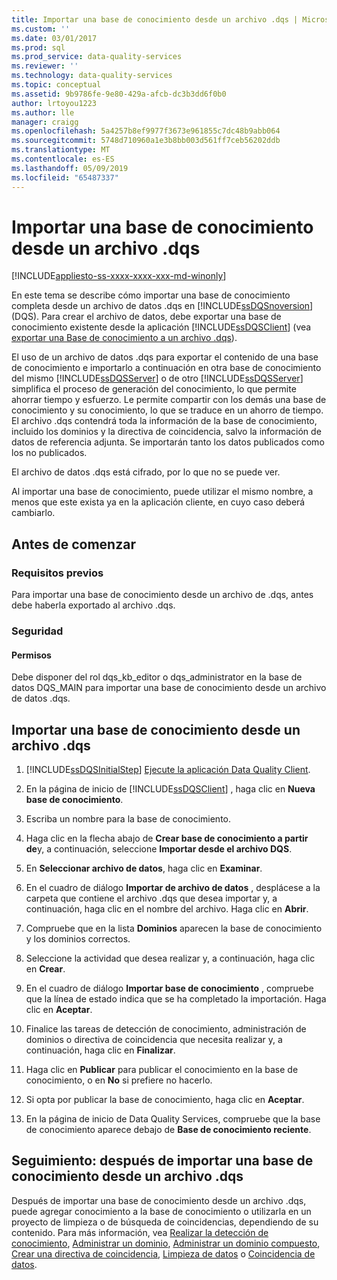 ```yaml
---
title: Importar una base de conocimiento desde un archivo .dqs | Microsoft Docs
ms.custom: ''
ms.date: 03/01/2017
ms.prod: sql
ms.prod_service: data-quality-services
ms.reviewer: ''
ms.technology: data-quality-services
ms.topic: conceptual
ms.assetid: 9b9786fe-9e80-429a-afcb-dc3b3dd6f0b0
author: lrtoyou1223
ms.author: lle
manager: craigg
ms.openlocfilehash: 5a4257b8ef9977f3673e961855c7dc48b9abb064
ms.sourcegitcommit: 5748d710960a1e3b8bb003d561ff7ceb56202ddb
ms.translationtype: MT
ms.contentlocale: es-ES
ms.lasthandoff: 05/09/2019
ms.locfileid: "65487337"
---
```

# <a name="import-a-knowledge-base-from-a-dqs-file"></a>Importar una base de conocimiento desde un archivo .dqs

[!INCLUDE[appliesto-ss-xxxx-xxxx-xxx-md-winonly](../includes/appliesto-ss-xxxx-xxxx-xxx-md-winonly.md)]

  En este tema se describe cómo importar una base de conocimiento completa desde un archivo de datos .dqs en [!INCLUDE[ssDQSnoversion](../includes/ssdqsnoversion-md.md)] (DQS). Para crear el archivo de datos, debe exportar una base de conocimiento existente desde la aplicación [!INCLUDE[ssDQSClient](../includes/ssdqsclient-md.md)] (vea [exportar una Base de conocimiento a un archivo .dqs](../data-quality-services/export-a-knowledge-base-to-a-dqs-file.md)).  
  
 El uso de un archivo de datos .dqs para exportar el contenido de una base de conocimiento e importarlo a continuación en otra base de conocimiento del mismo [!INCLUDE[ssDQSServer](../includes/ssdqsserver-md.md)] o de otro [!INCLUDE[ssDQSServer](../includes/ssdqsserver-md.md)] simplifica el proceso de generación del conocimiento, lo que permite ahorrar tiempo y esfuerzo. Le permite compartir con los demás una base de conocimiento y su conocimiento, lo que se traduce en un ahorro de tiempo. El archivo .dqs contendrá toda la información de la base de conocimiento, incluido los dominios y la directiva de coincidencia, salvo la información de datos de referencia adjunta. Se importarán tanto los datos publicados como los no publicados.  
  
 El archivo de datos .dqs está cifrado, por lo que no se puede ver.  
  
 Al importar una base de conocimiento, puede utilizar el mismo nombre, a menos que este exista ya en la aplicación cliente, en cuyo caso deberá cambiarlo.  
  
##  <a name="BeforeYouBegin"></a> Antes de comenzar  
  
###  <a name="Prerequisites"></a> Requisitos previos  
 Para importar una base de conocimiento desde un archivo de .dqs, antes debe haberla exportado al archivo .dqs.  
  
###  <a name="Security"></a> Seguridad  
  
####  <a name="Permissions"></a> Permisos  
 Debe disponer del rol dqs_kb_editor o dqs_administrator en la base de datos DQS_MAIN para importar una base de conocimiento desde un archivo de datos .dqs.  
  
##  <a name="Import"></a> Importar una base de conocimiento desde un archivo .dqs  
  
1.  [!INCLUDE[ssDQSInitialStep](../includes/ssdqsinitialstep-md.md)] [Ejecute la aplicación Data Quality Client](../data-quality-services/run-the-data-quality-client-application.md).  
  
2.  En la página de inicio de [!INCLUDE[ssDQSClient](../includes/ssdqsclient-md.md)] , haga clic en **Nueva base de conocimiento**.  
  
3.  Escriba un nombre para la base de conocimiento.  
  
4.  Haga clic en la flecha abajo de **Crear base de conocimiento a partir de**y, a continuación, seleccione **Importar desde el archivo DQS**.  
  
5.  En **Seleccionar archivo de datos**, haga clic en **Examinar**.  
  
6.  En el cuadro de diálogo **Importar de archivo de datos** , desplácese a la carpeta que contiene el archivo .dqs que desea importar y, a continuación, haga clic en el nombre del archivo. Haga clic en **Abrir**.  
  
7.  Compruebe que en la lista **Dominios** aparecen la base de conocimiento y los dominios correctos.  
  
8.  Seleccione la actividad que desea realizar y, a continuación, haga clic en **Crear**.  
  
9. En el cuadro de diálogo **Importar base de conocimiento** , compruebe que la línea de estado indica que se ha completado la importación. Haga clic en **Aceptar**.  
  
10. Finalice las tareas de detección de conocimiento, administración de dominios o directiva de coincidencia que necesita realizar y, a continuación, haga clic en **Finalizar**.  
  
11. Haga clic en **Publicar** para publicar el conocimiento en la base de conocimiento, o en **No** si prefiere no hacerlo.  
  
12. Si opta por publicar la base de conocimiento, haga clic en **Aceptar**.  
  
13. En la página de inicio de Data Quality Services, compruebe que la base de conocimiento aparece debajo de **Base de conocimiento reciente**.  
  
##  <a name="FollowUp"></a> Seguimiento: después de importar una base de conocimiento desde un archivo .dqs  
 Después de importar una base de conocimiento desde un archivo .dqs, puede agregar conocimiento a la base de conocimiento o utilizarla en un proyecto de limpieza o de búsqueda de coincidencias, dependiendo de su contenido. Para más información, vea [Realizar la detección de conocimiento](../data-quality-services/perform-knowledge-discovery.md), [Administrar un dominio](../data-quality-services/managing-a-domain.md), [Administrar un dominio compuesto](../data-quality-services/managing-a-composite-domain.md), [Crear una directiva de coincidencia](../data-quality-services/create-a-matching-policy.md), [Limpieza de datos](../data-quality-services/data-cleansing.md) o [Coincidencia de datos](../data-quality-services/data-matching.md).  
  
  
